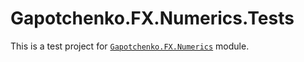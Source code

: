 ﻿# Gapotchenko.FX.Numerics.Tests

This is a test project for [`Gapotchenko.FX.Numerics`](../../Gapotchenko.FX.Numerics) module.
